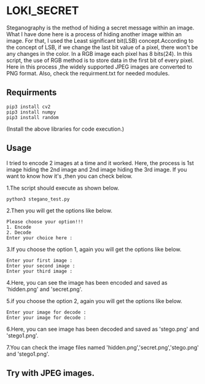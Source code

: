# LOKI_SECRET
Steganography is the method of hiding a secret message within an image.
What I have done here is a process of hiding another image within an image. For that, I used the Least significant bit(LSB) concept.According to the concept of LSB, if we change the last bit value of a pixel, there won't be any changes in the color. In a RGB image each pixel has 8 bits(24). In this script, the use of RGB method is to store data in the first bit of every pixel.
Here in this process ,the widely supported JPEG images are converted to PNG format. Also, check the requirment.txt for needed modules.

## Requirments
    pip3 install cv2
    pip3 install numpy
    pip3 install random
(Install the above libraries for code execution.)

## Usage

I tried to encode 2 images at a time and it worked. Here, the process is  1st image hiding the 2nd image and 2nd image hiding the 3rd image.  If you want to know how it's ,then you can check below.

1.The script should execute as shown below.
    
    python3 stegano_test.py

2.Then you will get the options like below.

    Please choose your option!!! 
    1. Encode    
    2. Decode
    Enter your choice here : 
  
3.If you choose the option 1, again you will get the options like below.

    Enter your first image : 
    Enter your second image : 
    Enter your third image : 
    
4.Here, you can see the image has been encoded and saved as 'hidden.png' and 'secret.png'.

5.if you choose the option 2, again you will get the options like below.

    Enter your image for decode :
    Enter your image for decode :  
  
6.Here, you can see image has been decoded and saved as 'stego.png' and 'stego1.png'.

7.You can check the image files named 'hidden.png','secret.png','stego.png' and 'stego1.png'.


## Try with JPEG images.

